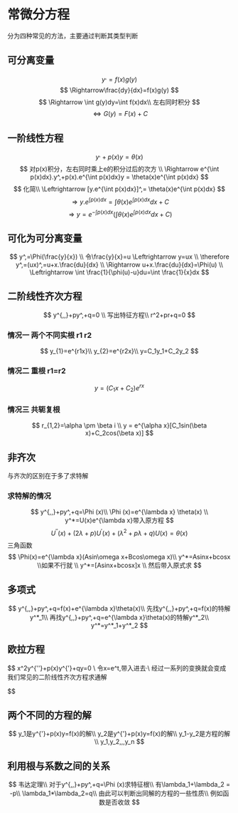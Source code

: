 


# 常微分方程
分为四种常见的方法，主要通过判断其类型判断
## 可分离变量 
$$
y^,=f(x)g(y)
$$
$$
\Rightarrow\frac{dy}{dx}=f(x)g(y)
$$
$$
\Rightarrow \int g(y)dy=\int f(x)dx\\
左右同时积分
$$
$$
\Leftrightarrow G(y)=F(x)+C
$$
## 一阶线性方程
$$
y^,+p(x)y= \theta(x)
$$
$$
对p(x)积分，左右同时乘上e的积分过后的次方
\\
\Rightarrow e^{\int p(x)dx}.y^,+p(x).e^{\int p(x)dx}y
= \theta(x)e^{\int p(x)dx}
$$
$$
化简\\
\Leftrightarrow 
[y.e^{\int p(x)dx}]^,= \theta(x)e^{\int p(x)dx}
$$
$$
\Rightarrow y.e^{\int p(x)dx}=\int 
\theta(x)e^{\int p(x)dx}dx + C
$$
$$
\Rightarrow y=
e^{-\int p(x)dx}
(\int 
\theta(x)e^{\int p(x)dx}dx + C)
$$
## 可化为可分离变量
$$
y^,=\Phi(\frac{y}{x})
\\
令\frac{y}{x}=u \Leftrightarrow y=ux
\\
\therefore y^,=(ux)^,=u+x.\frac{du}{dx}
\\
\Rightarrow
u+x.\frac{du}{dx}=\Phi(u)
\\
\Leftrightarrow
\int \frac{1}{\phi(u)-u}du=\int \frac{1}{x}dx
$$
## 二阶线性齐次方程
$$
y^{,,}+py^,+q=0
\\
写出特征方程\\
r^2+pr+q=0
$$
### 情况一 两个不同实根 r1 r2
$$
y_{1}=e^{r1x}\\
y_{2}=e^{r2x}\\
y=C_1y_1+C_2y_2
$$
### 情况二 重根 r1=r2
$$
y=(C_1x+C_2)e^{rx}
$$
### 情况三 共轭复根 
$$
r_{1,2}=\alpha \pm \beta i
\\
y = e^{\alpha x}[C_1sin(\beta x)+C_2cos(\beta x)]
$$
## 非齐次
与齐次的区别在于多了求特解
### 求特解的情况
$$
y^{,,}+py^,+q=\Phi (x)\\
\Phi (x)=e^{\lambda x} \theta(x)
\\
y^*=U(x)e^{\lambda x}带入原方程
$$
$$
U^{''}(x)+(2\lambda+p)U^{'}(x)+(\lambda^2+p\lambda+q)U(x)=\theta(x)
$$
三角函数
$$
\Phi(x)=e^{\lambda x}(Asin\omega x+Bcos\omega x)\\
y^*=Asinx+bcosx
\\如果不行就
\\
y^*=[Asinx+bcosx]x
\\
然后带入原式求
$$
## 多项式
$$
y^{,,}+py^,+q=f(x)+e^{\lambda x}\theta(x)\\
先找y^{,,}+py^,+q=f(x)的特解y^*_1\\
再找y^{,,}+py^,+q=e^{\lambda x}\theta(x)的特解y^*_2\\
y^*=y^*_1+y^*_2
$$
## 欧拉方程
$$
x^2y^{''}+p(x)y^{'}+qy=0
\\
令x=e^t,带入进去·\\
经过一系列的变换就会变成我们常见的二阶线性齐次方程求通解

$$
## 两个不同的方程的解
$$
y_1是y^{'}+p(x)y=f(x)的解\\
y_2是y^{'}+p(x)y=f(x)的解\\
y_1-y_2是方程的解\\
y_1,y_2,,,y_n
$$


## 利用根与系数之间的关系
$$
韦达定理\\
对于y^{,,}+py^,+q=\Phi (x)求特征根\\
有\lambda_1+\lambda_2 = -p\\
\lambda_1*\lambda_2=q\\
由此可以判断出同解的方程的一些性质\\
例如函数是否收敛
$$
<!--stackedit_data:
eyJoaXN0b3J5IjpbMzc1NjU3NTIyXX0=
-->